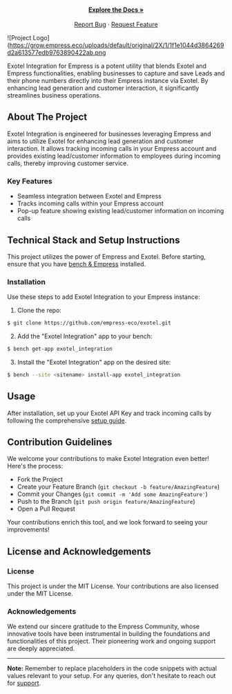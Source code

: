 <p align="center">
  <br />
  <a href="https://grow.empress.eco/"><strong>Explore the Docs »</strong></a>
  <br />
  <br />
  <a href="https://github.com/empress-eco/exotel/issues">Report Bug</a>
  ·
  <a href="https://github.com/empress-eco/exotel/issues/new">Request Feature</a>
</p>

![Project Logo](https://grow.empress.eco/uploads/default/original/2X/1/1f1e1044d3864269d2a613577edb9763890422ab.png

Exotel Integration for Empress is a potent utility that blends Exotel and Empress functionalities, enabling businesses to capture and save Leads and their phone numbers directly into their Empress instance via Exotel. By enhancing lead generation and customer interaction, it significantly streamlines business operations.

## About The Project

Exotel Integration is engineered for businesses leveraging Empress and aims to utilize Exotel for enhancing lead generation and customer interaction. It allows tracking incoming calls in your Empress account and provides existing lead/customer information to employees during incoming calls, thereby improving customer service.

### Key Features

- Seamless integration between Exotel and Empress
- Tracks incoming calls within your Empress account
- Pop-up feature showing existing lead/customer information on incoming calls

## Technical Stack and Setup Instructions

This project utilizes the power of Empress and Exotel. Before starting, ensure that you have [bench & Empress](https://github.com/Empress/Empress#installation) installed.

### Installation

Use these steps to add Exotel Integration to your Empress instance:

1. Clone the repo:

```sh
$ git clone https://github.com/empress-eco/exotel.git
```

2. Add the "Exotel Integration" app to your bench:

```sh
$ bench get-app exotel_integration
```

3. Install the "Exotel Integration" app on the desired site:

```sh
$ bench --site <sitename> install-app exotel_integration
```

## Usage

After installation, set up your Exotel API Key and track incoming calls by following the comprehensive [setup guide](https://github.com/empress-eco/exotel#setup).

## Contribution Guidelines

We welcome your contributions to make Exotel Integration even better! Here's the process:

- Fork the Project
- Create your Feature Branch (`git checkout -b feature/AmazingFeature`)
- Commit your Changes (`git commit -m 'Add some AmazingFeature'`)
- Push to the Branch (`git push origin feature/AmazingFeature`)
- Open a Pull Request

Your contributions enrich this tool, and we look forward to seeing your improvements!

## License and Acknowledgements

### License

This project is under the MIT License. Your contributions are also licensed under the MIT License.

### Acknowledgements

We extend our sincere gratitude to the Empress Community, whose innovative tools have been instrumental in building the foundations and functionalities of this project. Their pioneering work and ongoing support are deeply appreciated.

---

**Note:** Remember to replace placeholders in the code snippets with actual values relevant to your setup. For any queries, don't hesitate to reach out for [support](https://grow.empress.eco/).